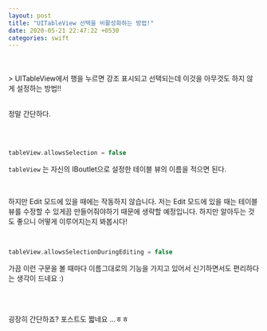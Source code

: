 ```yaml
---
layout: post
title: "UITableView 선택을 비활성화하는 방법!"
date: 2020-05-21 22:47:22 +0530
categories: swift
---
```

<br>
<br>
> UITableView에서 행을 누르면 강조 표시되고 선택되는데 이것을 아무것도 하지 않게 설정하는 방법!!

<br>

<br>

정말 간단하다.

<br>

<br>

```swift
tableView.allowsSelection = false
```

<Code>tableView</code> 는 자신의 IBoutlet으로 설정한 테이블 뷰의 이름을 적으면 된다. 

<br>

하지만 Edit 모드에 있을 때에는 작동하지 않습니다. 저는 Edit 모드에 있을 때는 테이블 뷰를 수정할 수 있게끔 만들어줘야하기 때문에 생략할 예정입니다. 하지만 알아두는 것도 좋으니 어떻게 이루어지는지 봐봅시다!

<br>

```swift
tableView.allowsSelectionDuringEditing = false
```

가끔 이런 구문을 볼 때마다 이름그대로의 기능을 가지고 있어서 신기하면서도 편리하다는 생각이 드네요 :)

<br><br>

굉장히 간단하죠? 포스트도 짧네요 ...ㅎㅎ
